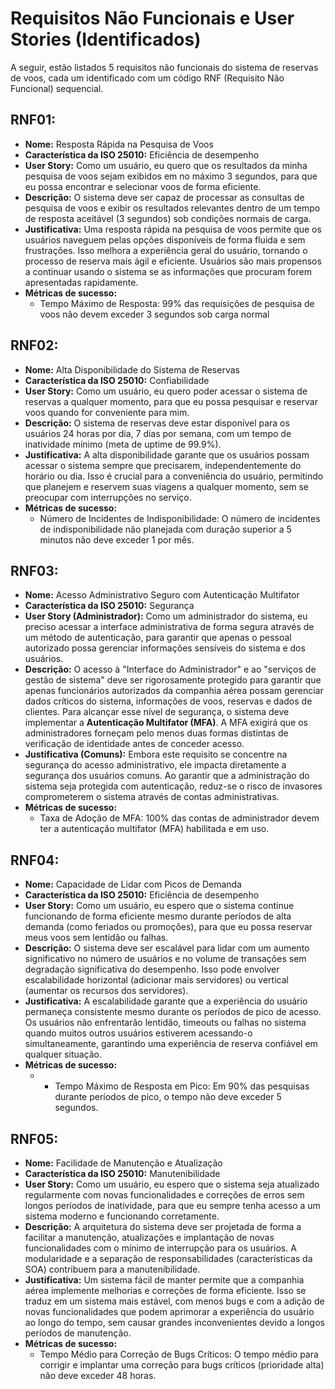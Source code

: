 # Requisitos Não Funcionais e User Stories (Identificados)

A seguir, estão listados 5 requisitos não funcionais do sistema de reservas de voos, cada um identificado com um código RNF (Requisito Não Funcional) sequencial.

## RNF01:

* **Nome:** Resposta Rápida na Pesquisa de Voos
* **Característica da ISO 25010:** Eficiência de desempenho
* **User Story:** Como um usuário, eu quero que os resultados da minha pesquisa de voos sejam exibidos em no máximo 3 segundos, para que eu possa encontrar e selecionar voos de forma eficiente.
* **Descrição:** O sistema deve ser capaz de processar as consultas de pesquisa de voos e exibir os resultados relevantes dentro de um tempo de resposta aceitável (3 segundos) sob condições normais de carga.
* **Justificativa:** Uma resposta rápida na pesquisa de voos permite que os usuários naveguem pelas opções disponíveis de forma fluida e sem frustrações. Isso melhora a experiência geral do usuário, tornando o processo de reserva mais ágil e eficiente. Usuários são mais propensos a continuar usando o sistema se as informações que procuram forem apresentadas rapidamente.
* **Métricas de sucesso:** 
    - Tempo Máximo de Resposta: 99% das requisições de pesquisa de voos não devem exceder 3 segundos sob carga normal

## RNF02:

* **Nome:** Alta Disponibilidade do Sistema de Reservas
* **Característica da ISO 25010:** Confiabilidade
* **User Story:** Como um usuário, eu quero poder acessar o sistema de reservas a qualquer momento, para que eu possa pesquisar e reservar voos quando for conveniente para mim.
* **Descrição:** O sistema de reservas deve estar disponível para os usuários 24 horas por dia, 7 dias por semana, com um tempo de inatividade mínimo (meta de uptime de 99.9%).
* **Justificativa:** A alta disponibilidade garante que os usuários possam acessar o sistema sempre que precisarem, independentemente do horário ou dia. Isso é crucial para a conveniência do usuário, permitindo que planejem e reservem suas viagens a qualquer momento, sem se preocupar com interrupções no serviço.
* **Métricas de sucesso:** 
    - Número de Incidentes de Indisponibilidade: O número de incidentes de indisponibilidade não planejada com duração superior a 5 minutos não deve exceder 1 por mês.

## RNF03:

* **Nome:** Acesso Administrativo Seguro com Autenticação Multifator
* **Característica da ISO 25010:** Segurança
* **User Story (Administrador):** Como um administrador do sistema, eu preciso acessar a interface administrativa de forma segura através de um método de autenticação, para garantir que apenas o pessoal autorizado possa gerenciar informações sensíveis do sistema e dos usuários.
* **Descrição:** O acesso à "Interface do Administrador" e ao "serviços de gestão de sistema" deve ser rigorosamente protegido para garantir que apenas funcionários autorizados da companhia aérea possam gerenciar dados críticos do sistema, informações de voos, reservas e dados de clientes. Para alcançar esse nível de segurança, o sistema deve implementar a **Autenticação Multifator (MFA)**. A MFA exigirá que os administradores forneçam pelo menos duas formas distintas de verificação de identidade antes de conceder acesso. 
* **Justificativa (Comuns):** Embora este requisito se concentre na segurança do acesso administrativo, ele impacta diretamente a segurança dos usuários comuns. Ao garantir que a administração do sistema seja protegida com autenticação, reduz-se o risco de invasores comprometerem o sistema através de contas administrativas.
* **Métricas de sucesso:** 
    - Taxa de Adoção de MFA: 100% das contas de administrador devem ter a autenticação multifator (MFA) habilitada e em uso.

## RNF04: 

* **Nome:** Capacidade de Lidar com Picos de Demanda
* **Característica da ISO 25010:** Eficiência de desempenho
* **User Story:** Como um usuário, eu espero que o sistema continue funcionando de forma eficiente mesmo durante períodos de alta demanda (como feriados ou promoções), para que eu possa reservar meus voos sem lentidão ou falhas.
* **Descrição:** O sistema deve ser escalável para lidar com um aumento significativo no número de usuários e no volume de transações sem degradação significativa do desempenho. Isso pode envolver escalabilidade horizontal (adicionar mais servidores) ou vertical (aumentar os recursos dos servidores).
* **Justificativa:** A escalabilidade garante que a experiência do usuário permaneça consistente mesmo durante os períodos de pico de acesso. Os usuários não enfrentarão lentidão, timeouts ou falhas no sistema quando muitos outros usuários estiverem acessando-o simultaneamente, garantindo uma experiência de reserva confiável em qualquer situação.
* **Métricas de sucesso:** 
    - - Tempo Máximo de Resposta em Pico: Em 90% das pesquisas durante períodos de pico, o tempo não deve exceder 5 segundos.

## RNF05: 

* **Nome:** Facilidade de Manutenção e Atualização
* **Característica da ISO 25010:** Manutenibilidade
* **User Story:** Como um usuário, eu espero que o sistema seja atualizado regularmente com novas funcionalidades e correções de erros sem longos períodos de inatividade, para que eu sempre tenha acesso a um sistema moderno e funcionando corretamente.
* **Descrição:** A arquitetura do sistema deve ser projetada de forma a facilitar a manutenção, atualizações e implantação de novas funcionalidades com o mínimo de interrupção para os usuários. A modularidade e a separação de responsabilidades (características da SOA) contribuem para a manutenibilidade.
* **Justificativa:** Um sistema fácil de manter permite que a companhia aérea implemente melhorias e correções de forma eficiente. Isso se traduz em um sistema mais estável, com menos bugs e com a adição de novas funcionalidades que podem aprimorar a experiência do usuário ao longo do tempo, sem causar grandes inconvenientes devido a longos períodos de manutenção.
* **Métricas de sucesso:** 
    - Tempo Médio para Correção de Bugs Críticos: O tempo médio para corrigir e implantar uma correção para bugs críticos (prioridade alta) não deve exceder 48 horas.